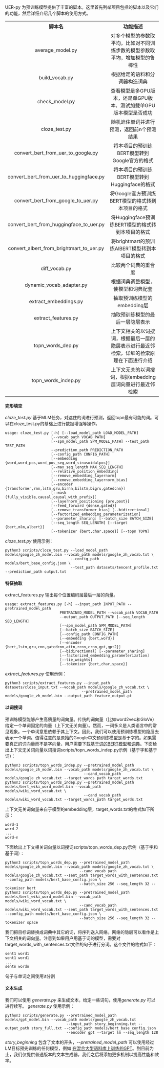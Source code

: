 UER-py 为预训练模型提供了丰富的脚本。这里首先列举项目包括的脚本以及它们的功能，然后详细介绍几个脚本的使用方式。
<table>
<tr align="center"><th> 脚本名 <th> 功能描述
<tr align="center"><td> average_model.py <td> 对多个模型的参数取平均，比如对不同训练步数的模型参数取平均，增加模型的鲁棒性
<tr align="center"><td> build_vocab.py <td> 根据给定的语料和分词器构造词典
<tr align="center"><td> check_model.py <td> 查看模型是多GPU版本，还是单GPU版本，测试加载单GPU版本模型是否成功
<tr align="center"><td> cloze_test.py <td> 随机遮住单词并进行预测，返回前n个预测结果
<tr align="center"><td> convert_bert_from_uer_to_google.py <td> 将本项目的预训练BERT模型转到Google官方的格式
<tr align="center"><td> convert_bert_from_uer_to_huggingface.py <td> 将本项目的预训练BERT模型转到Huggingface的格式
<tr align="center"><td> convert_bert_from_google_to_uer.py <td> 将Google官方预训练BERT模型的格式转到本项目的格式
<tr align="center"><td> convert_bert_from_huggingface_to_uer.py <td> 将Huggingface预训练BERT模型的格式转到本项目的格式
<tr align="center"><td> convert_albert_from_brightmart_to_uer.py <td> 将brightmart的预训练AlBERT模型转到本项目的格式
<tr align="center"><td> diff_vocab.py <td> 比较两个词典的重合度
<tr align="center"><td> dynamic_vocab_adapter.py <td> 根据词典调整模型，使模型和词典配套
<tr align="center"><td> extract_embeddings.py <td> 抽取预训练模型的embedding层
<tr align="center"><td> extract_features.py <td> 抽取预训练模型的最后一层隐层表示
<tr align="center"><td> topn_words_dep.py <td> 上下文相关的以词搜词，根据最后一层的隐层表示进行最近邻检索，详细的检索原理在下面进行介绍
<tr align="center"><td> topn_words_indep.py <td> 上下文无关的以词搜词，根据embedding层词向量进行最近邻检索
</table>

#### 完形填空
*cloze_test.py* 基于MLM任务，对遮住的词进行预测，返回topn最有可能的词。可以在cloze_test.py的基础上进行数据增强等操作。
```
usage: cloze_test.py [-h] [--load_model_path LOAD_MODEL_PATH]
                     [--vocab_path VOCAB_PATH]
                     [--spm_model_path SPM_MODEL_PATH] --test_path TEST_PATH
                     --prediction_path PREDICTION_PATH
                     [--config_path CONFIG_PATH]
                     [--embedding {word,word_pos,word_pos_seg,word_sinusoidalpos}]
                     [--max_seq_length MAX_SEQ_LENGTH]
                     [--relative_position_embedding]
                     [--remove_embedding_layernorm]
                     [--remove_embedding_layernorm_bias]
                     [--encoder {transformer,rnn,lstm,gru,birnn,bilstm,bigru,gatedcnn}]
                     [--mask {fully_visible,causal,causal_with_prefix}]
                     [--layernorm_positioning {pre,post}]
                     [--feed_forward {dense,gated}]
                     [--remove_transformer_bias] [--bidirectional]
                     [--factorized_embedding_parameterization]
                     [--parameter_sharing] [--batch_size BATCH_SIZE]
                     [--seq_length SEQ_LENGTH] [--target {bert,mlm,albert}]
                     [--tokenizer {bert,char,space}] [--topn TOPN]
```
*cloze_test.py* 使用示例：
```
python3 scripts/cloze_test.py --load_model_path models/google_zh_model.bin --vocab_path models/google_zh_vocab.txt \
                              --config_path models/bert_base_config.json \
                              --test_path datasets/tencent_profile.txt --prediction_path output.txt
```

#### 特征抽取
extract_features.py 输出每个位置编码层最后一层的向量。
```
usage: extract_features.py [-h] --input_path INPUT_PATH --pretrained_model_path
                         PRETRAINED_MODEL_PATH --vocab_path VOCAB_PATH
                         --output_path OUTPUT_PATH [--seq_length SEQ_LENGTH]
                         [--spm_model_path SPM_MODEL_PATH]
                         [--batch_size BATCH_SIZE]
                         [--config_path CONFIG_PATH]
                         [--embedding {bert,word}]
                         [--encoder {bert,lstm,gru,cnn,gatedcnn,attn,rcnn,crnn,gpt,gpt2}]
                         [--bidirectional] [--parameter_sharing] 
                         [--factorized_embedding_parameterization]
                         [--tie_weights]
                         [--tokenizer {bert,char,space}]
```
*extract_features.py* 使用示例：
```
python3 scripts/extract_features.py --input_path datasets/cloze_input.txt --vocab_path models/google_zh_vocab.txt \
                                   --pretrained_model_path models/google_zh_model.bin --output_path feature_output.pt
```

#### 以词搜词
预训练模型能够产生高质量的词向量。传统的词向量（比如word2vec和GloVe）给定一个单词固定的向量（上下文无关向量）。然而，一词多义是人类语言中的常见现象。一个单词意思依赖于其上下文。因此，我们可以使用预训练模型的隐层去表示一个单词。值得注意的是原始的Google中文预训练模型是基于字的。如果需要真正的词向量而不是字向量，用户需要下载[基于词的BERT模型](https://share.weiyun.com/5s4HVMi)和[词典](https://share.weiyun.com/5NWYbYn)。下面给出上下文无关词向量以词搜词scripts/topn_words_indep.py示例（基于字和基于词）：
```
python3 scripts/topn_words_indep.py --pretrained_model_path models/google_zh_model.bin --vocab_path models/google_zh_vocab.txt \
                                    --cand_vocab_path models/google_zh_vocab.txt --target_words_path target_words.txt
python3 scripts/topn_words_indep.py --pretrained_model_path models/bert_wiki_word_model.bin --vocab_path models/wiki_word_vocab.txt \
                                    --cand_vocab_path models/wiki_word_vocab.txt --target_words_path target_words.txt
```
上下文无关词向量来自于模型的embedding层，target_words.txt的格式如下所示：
```
word-1
word-2
...
word-n
```
下面给出上下文相关词向量以词搜词scripts/topn_words_dep.py示例（基于字和基于词）：
```
python3 scripts/topn_words_dep.py --pretrained_model_path models/google_zh_model.bin --vocab_path models/google_zh_vocab.txt \
                                  --cand_vocab_path models/google_zh_vocab.txt --sent_path target_words_with_sentences.txt --config_path models/bert_base_config.json \
                                  --batch_size 256 --seq_length 32 --tokenizer bert
python3 scripts/topn_words_dep.py --pretrained_model_path models/bert_wiki_word_model.bin --vocab_path models/wiki_word_vocab.txt \
                                  --cand_vocab_path models/wiki_word_vocab.txt --sent_path target_words_with_sentences.txt --config_path models/bert_base_config.json \
                                  --batch_size 256 --seq_length 32 --tokenizer space
```
我们把目标词替换成词典中其它的词，将序列送入网络。网络的隐层可以看作是上下文相关的词向量。注意到如果用户用基于词的模型，需要对target_words_with_sentences.txt文件的句子进行分词。这个文件的格式如下：
```
sent1 word1
sent1 word1
...
sentn wordn
```
句子与单词之间使用\t分割

#### 文本生成
我们可以使用 *generate.py* 来生成文本，给定一些词句，使用*generate.py* 可以进行续写。
 *generate.py* 使用示例：
```
python3 scripts/generate.py --pretrained_model_path models/gpt_model.bin --vocab_path models/google_zh_vocab.txt 
                            --input_path story_beginning.txt --output_path story_full.txt --config_path models/bert_base_config.json 
                            --encoder gpt --target lm --seq_length 128  
```
*story_beginning* 包含了文本的开头，*--pretrained_model_path* 可以使用经过LM目标预先训练的任何模型，例如 [在混合大型语料库上训练的GPT](https://share.weiyun.com/51nTP8V)。到目前为止，我们仅提供普通版本的文本生成器，我们之后将添加更多机制以提高性能和效率。

